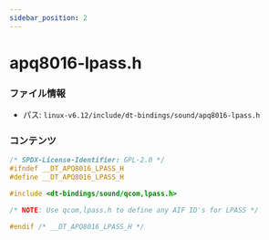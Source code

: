 ```yaml
---
sidebar_position: 2
---
```

# apq8016-lpass.h

### ファイル情報

- パス: `linux-v6.12/include/dt-bindings/sound/apq8016-lpass.h`

### コンテンツ

```h
/* SPDX-License-Identifier: GPL-2.0 */
#ifndef __DT_APQ8016_LPASS_H
#define __DT_APQ8016_LPASS_H

#include <dt-bindings/sound/qcom,lpass.h>

/* NOTE: Use qcom,lpass.h to define any AIF ID's for LPASS */

#endif /* __DT_APQ8016_LPASS_H */

```

